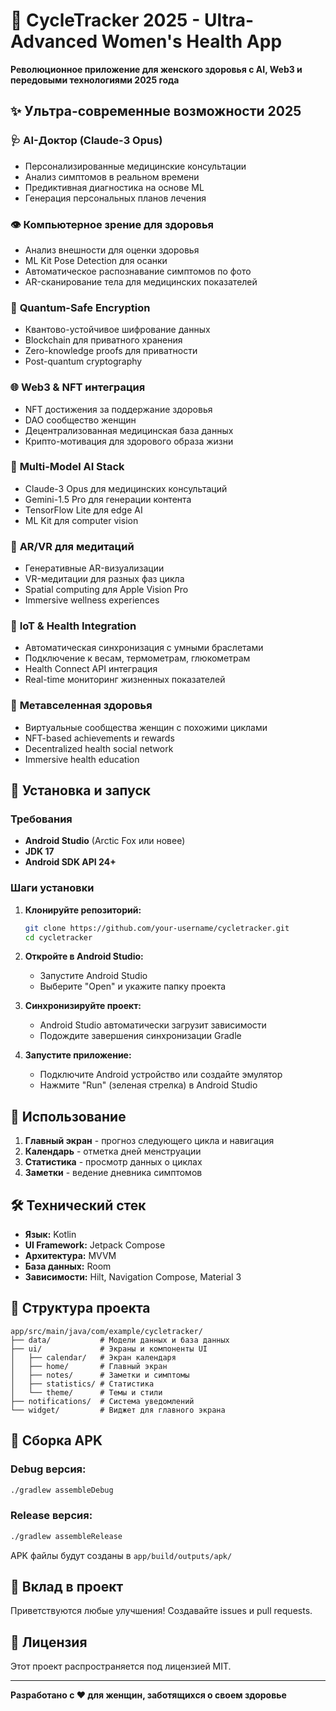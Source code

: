 # 🚀 CycleTracker 2025 - Ultra-Advanced Women's Health App

**Революционное приложение для женского здоровья с AI, Web3 и передовыми технологиями 2025 года**

## ✨ Ультра-современные возможности 2025

### 🩺 **AI-Доктор (Claude-3 Opus)**
- Персонализированные медицинские консультации
- Анализ симптомов в реальном времени
- Предиктивная диагностика на основе ML
- Генерация персональных планов лечения

### 👁️ **Компьютерное зрение для здоровья**
- Анализ внешности для оценки здоровья
- ML Kit Pose Detection для осанки
- Автоматическое распознавание симптомов по фото
- AR-сканирование тела для медицинских показателей

### 🔐 **Quantum-Safe Encryption**
- Квантово-устойчивое шифрование данных
- Blockchain для приватного хранения
- Zero-knowledge proofs для приватности
- Post-quantum cryptography

### 🌐 **Web3 & NFT интеграция**
- NFT достижения за поддержание здоровья
- DAO сообщество женщин
- Децентрализованная медицинская база данных
- Крипто-мотивация для здорового образа жизни

### 🤖 **Multi-Model AI Stack**
- Claude-3 Opus для медицинских консультаций
- Gemini-1.5 Pro для генерации контента
- TensorFlow Lite для edge AI
- ML Kit для computer vision

### 🥽 **AR/VR для медитаций**
- Генеративные AR-визуализации
- VR-медитации для разных фаз цикла
- Spatial computing для Apple Vision Pro
- Immersive wellness experiences

### 📡 **IoT & Health Integration**
- Автоматическая синхронизация с умными браслетами
- Подключение к весам, термометрам, глюкометрам
- Health Connect API интеграция
- Real-time мониторинг жизненных показателей

### 🌌 **Метавселенная здоровья**
- Виртуальные сообщества женщин с похожими циклами
- NFT-based achievements и rewards
- Decentralized health social network
- Immersive health education

## 🚀 Установка и запуск

### Требования
- **Android Studio** (Arctic Fox или новее)
- **JDK 17**
- **Android SDK API 24+**

### Шаги установки

1. **Клонируйте репозиторий:**
   ```bash
   git clone https://github.com/your-username/cycletracker.git
   cd cycletracker
   ```

2. **Откройте в Android Studio:**
   - Запустите Android Studio
   - Выберите "Open" и укажите папку проекта

3. **Синхронизируйте проект:**
   - Android Studio автоматически загрузит зависимости
   - Подождите завершения синхронизации Gradle

4. **Запустите приложение:**
   - Подключите Android устройство или создайте эмулятор
   - Нажмите "Run" (зеленая стрелка) в Android Studio

## 📱 Использование

1. **Главный экран** - прогноз следующего цикла и навигация
2. **Календарь** - отметка дней менструации
3. **Статистика** - просмотр данных о циклах
4. **Заметки** - ведение дневника симптомов

## 🛠 Технический стек

- **Язык:** Kotlin
- **UI Framework:** Jetpack Compose
- **Архитектура:** MVVM
- **База данных:** Room
- **Зависимости:** Hilt, Navigation Compose, Material 3

## 📂 Структура проекта

```
app/src/main/java/com/example/cycletracker/
├── data/           # Модели данных и база данных
├── ui/             # Экраны и компоненты UI
│   ├── calendar/   # Экран календаря
│   ├── home/       # Главный экран
│   ├── notes/      # Заметки и симптомы
│   ├── statistics/ # Статистика
│   └── theme/      # Темы и стили
├── notifications/  # Система уведомлений
└── widget/         # Виджет для главного экрана
```

## 🔧 Сборка APK

### Debug версия:
```bash
./gradlew assembleDebug
```

### Release версия:
```bash
./gradlew assembleRelease
```

APK файлы будут созданы в `app/build/outputs/apk/`

## 🤝 Вклад в проект

Приветствуются любые улучшения! Создавайте issues и pull requests.

## 📄 Лицензия

Этот проект распространяется под лицензией MIT.

---

**Разработано с ❤️ для женщин, заботящихся о своем здоровье**